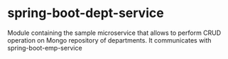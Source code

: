 # spring-boot-dept-service
Module containing the sample microservice that allows to perform CRUD operation on Mongo repository of departments. It communicates with spring-boot-emp-service
